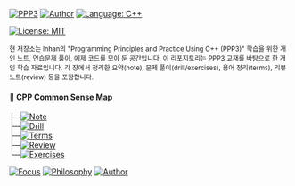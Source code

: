 ﻿[![PPP3](https://img.shields.io/badge/PPP3-Programming%20Principles%20%26%20Practice-blue)](https://www.stroustrup.com/programming.html)
[![Author](https://img.shields.io/badge/Bjarne%20Stroustrup-C%2B%2B%20Creator-blue)](https://www.stroustrup.com/)
[![Language: C++](https://img.shields.io/badge/Language-C++latest-blue)](https://en.cppreference.com/w/)

[![License: MIT](https://img.shields.io/badge/License-MIT-yellow)](https://github.com/1nhan/CPP_common-sense/blob/main/LICENSE)

<small>현 저장소는 Inhan의 "Programming Principles and Practice Using C++ (PPP3)" 학습을 
위한 개인 노트, 연습문제 풀이, 예제 코드를 모아 둔 공간입니다.
이 리포지토리는 PPP3 교재를 바탕으로 한 개인 학습 자료입니다. 
각 장에서 정리한 요약(note), 문제 풀이(drill/exercises), 용어 정리(terms), 리뷰 노트(review) 등을 포함합니다.
</small>

#### 📂 CPP Common Sense Map 
├─[![Note](https://img.shields.io/badge/Note-green)](https://github.com/1nhan/CPP_common-sense/tree/main/note)<br>
├─[![Drill](https://img.shields.io/badge/Drill-green)](https://github.com/1nhan/CPP_common-sense/tree/main/Drill)<br>
├─[![Terms](https://img.shields.io/badge/Terms-green)](https://github.com/1nhan/CPP_common-sense/tree/main/Terms)<br>
├─[![Review](https://img.shields.io/badge/Review-green)](https://github.com/1nhan/CPP_common-sense/tree/main/Review)<br>
└─[![Exercises](https://img.shields.io/badge/Exercises-green)](https://github.com/1nhan/CPP_common-sense/tree/main/Exercises)<br>

[![Focus](https://img.shields.io/badge/Focus-Fundamentals%20%26%20Practice-yellow)](https://www.stroustrup.com/programming.html)
[![Philosophy](https://img.shields.io/badge/Code%20with-Common%20Sense%20for%20Cpp-yellow)](https://github.com/1nhan)
[![Author](https://img.shields.io/badge/1nhan-yellow)](https://github.com/1nhan)
